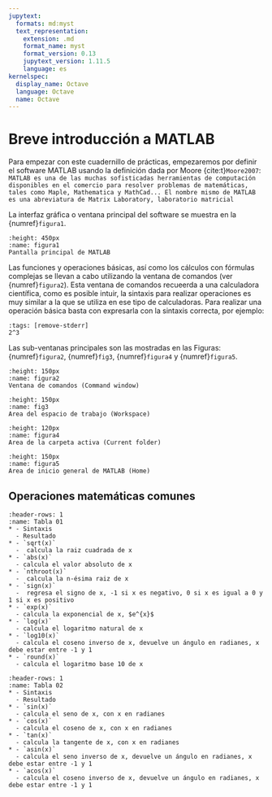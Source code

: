 ```yaml
---
jupytext:
  formats: md:myst
  text_representation:
    extension: .md
    format_name: myst
    format_version: 0.13
    jupytext_version: 1.11.5
    language: es
kernelspec:
  display_name: Octave
  language: Octave
  name: Octave
---
```


# Breve introducción a MATLAB

Para empezar con este cuadernillo de prácticas, empezaremos por definir el software MATLAB usando la definición dada por Moore {cite:t}`Moore2007`: ``MATLAB es una de las muchas sofisticadas herramientas de computación disponibles
en el comercio para resolver problemas de matemáticas, tales como Maple, Mathematica y MathCad... El nombre mismo de MATLAB es una abreviatura de Matrix Laboratory, laboratorio matricial``


La interfaz gráfica o ventana principal del software se muestra en la {numref}`figura1`.
```{figure} /images/figura1.jpg
:height: 450px
:name: figura1
Pantalla principal de MATLAB
```

Las funciones y operaciones básicas, así como los cálculos con fórmulas complejas se llevan a cabo utilizando la ventana de comandos (ver {numref}`figura2`). Esta ventana de comandos recueerda a una calculadora científica, como es posible intuir, la sintaxis para realizar operaciones es muy similar a la que se utiliza en ese tipo de calculadoras. Para realizar una operación básica basta con expresarla con la sintaxis correcta, por ejemplo: 

```{code-cell} Octave
:tags: [remove-stderr]
2^3
```

Las sub-ventanas principales son las mostradas en las Figuras: {numref}`figura2`, {numref}`fig3`, {numref}`figura4` y {numref}`figura5`.


```{figure} /images/figura2a.jpg
:height: 150px
:name: figura2
Ventana de comandos (Command window)

```
```{figure} /images/figura2b.jpg
:height: 150px
:name: fig3
Area del espacio de trabajo (Workspace)

```

```{figure} /images/figura3b.jpg
:height: 120px
:name: figura4
Area de la carpeta activa (Current folder)

```
```{figure} /images/figura3c.jpg
:height: 150px
:name: figura5
Area de inicio general de MATLAB (Home)

```

## Operaciones matemáticas comunes

```{list-table} Operaciones matemáticas 
:header-rows: 1
:name: Tabla 01
* - Sintaxis
  - Resultado
* - `sqrt(x)`
  -  calcula la raiz cuadrada de x
* - `abs(x)`
  - calcula el valor absoluto de x
* - `nthroot(x)`
  -  calcula la n-ésima raiz de x
* - `sign(x)`
  -  regresa el signo de x, -1 si x es negativo, 0 si x es igual a 0 y 1 si x es positivo
* - `exp(x)`
  - calcula la exponencial de x, $e^{x}$
* - `log(x)`
  - calcula el logaritmo natural de x
* - `log10(x)`
  - calcula el coseno inverso de x, devuelve un ángulo en radianes, x debe estar entre -1 y 1
* - `round(x)`
  - calcula el logaritmo base 10 de x  
```



```{list-table} Operaciones matemáticas con funciones trigonométricas
:header-rows: 1
:name: Tabla 02
* - Sintaxis
  - Resultado
* - `sin(x)`
  - calcula el seno de x, con x en radianes
* - `cos(x)`
  - calcula el coseno de x, con x en radianes
* - `tan(x)`
  - calcula la tangente de x, con x en radianes 
* - `asin(x)`
  - calcula el seno inverso de x, devuelve un ángulo en radianes, x debe estar entre -1 y 1
* - `acos(x)`
  - calcula el coseno inverso de x, devuelve un ángulo en radianes, x debe estar entre -1 y 1
```


